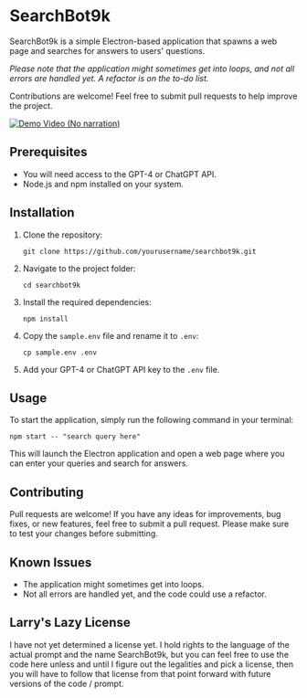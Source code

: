 # SearchBot9k

SearchBot9k is a simple Electron-based application that spawns a web page and searches for answers to users' questions. 

*Please note that the application might sometimes get into loops, and not all errors are handled yet. A refactor is on the to-do list.*

Contributions are welcome! Feel free to submit pull requests to help improve the project.

[![Demo Video (No narration)](http://img.youtube.com/vi/hdYn2XcSAek/0.jpg)](http://www.youtube.com/watch?v=hdYn2XcSAek "Demo Video")

## Prerequisites

- You will need access to the GPT-4 or ChatGPT API.
- Node.js and npm installed on your system.

## Installation

1. Clone the repository:
   ```
   git clone https://github.com/yourusername/searchbot9k.git
   ```
2. Navigate to the project folder:
   ```
   cd searchbot9k
   ```
3. Install the required dependencies:
   ```
   npm install
   ```
4. Copy the `sample.env` file and rename it to `.env`:
   ```
   cp sample.env .env
   ```
5. Add your GPT-4 or ChatGPT API key to the `.env` file.

## Usage

To start the application, simply run the following command in your terminal:

```
npm start -- "search query here"
```

This will launch the Electron application and open a web page where you can enter your queries and search for answers.

## Contributing

Pull requests are welcome! If you have any ideas for improvements, bug fixes, or new features, feel free to submit a pull request. Please make sure to test your changes before submitting.

## Known Issues

- The application might sometimes get into loops.
- Not all errors are handled yet, and the code could use a refactor.

## Larry's Lazy License

I have not yet determined a license yet.  I hold rights to the language of the actual prompt and the name SearchBot9k, but you can feel free to use the code here unless and until I figure out the legalities and pick a license, then you will have to follow that license from that point forward with future versions of the code / prompt.